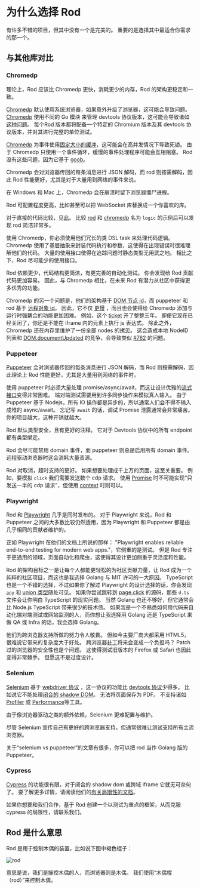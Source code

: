 # 为什么选择 Rod

有许多不错的项目，但其中没有一个是完美的。 重要的是选择其中最适合你需求的那一个。

## 与其他库对比

### Chromedp

理论上，Rod 应该比 Chromedp 更快，消耗更少的内存，Rod 的架构更稳定和一致。

[Chromedp][chromedp] 默认使用系统浏览器，如果意外升级了浏览器，这可能会导致问题。 [Chromedp][chromedp] 使用不同的 Go 模块 来管理 devtools 协议版本，这可能会导致诸如 [这种问题](https://github.com/chromedp/chromedp/issues/1031)。 每个Rod 版本都将配备一个特定的 Chromium 版本及其 devtools 协议版本，并对其进行完整的单位测试。

[Chromedp][chromedp] 为事件使用[固定大小的缓冲](https://github.com/chromedp/chromedp/blob/b56cd66/target.go#L69-L73)，这可能会在高并发情况下导致死锁。 由于 Chromedp 只使用一个事件循环，缓慢的事件处理程序可能会互相阻塞。 Rod 没有这些问题，因为它基于 [goob](https://github.com/ysmood/goob)。

Chromedp 会对浏览器传回的每条消息进行 JSON 解码，而 rod 则按需解码，因此 Rod 性能更好，尤其是对于大量用到网络的事件来说。

在 Windows 和 Mac 上，Chromedp 会在崩溃时留下浏览器僵尸进程。

Rod 可配置程度更高，比如甚至可以把 WebSocket 库替换成一个你喜欢的库。

对于直接的代码比较，见[此](https://github.com/go-rod/rod/tree/master/lib/examples/compare-chromedp)。 比较 [rod](https://github.com/go-rod/rod/tree/master/lib/examples/compare-chromedp/logic/main.go) 和 [chromedp](https://github.com/chromedp/examples/blob/master/logic/main.go) 名为 `logic` 的示例后可以发现 rod 简洁非常多。

使用 Chromedp，你必须使用他们冗长的类 DSL task 来处理代码逻辑。 Chromedp 使用了基层抽象来封装代码执行和参数，这使得在出现错误时很难理解他们的代码。 大量的使用接口使得在追踪问题时静态类型无用武之地。 相比之下，Rod 尽可能少的使用接口。

Rod 依赖更少，代码结构更简洁，有更完善的自动化测试。 你会发现给 Rod 贡献代码更加容易。 因此，与 Chromedp 相比，在未来 Rod 有潜力从社区中获得更多优秀的功能。

Chromedp 的另一个问题是，他们的架构基于 [DOM 节点 id](https://chromedevtools.github.io/devtools-protocol/tot/DOM/#type-NodeId)，而 puppeteer 和 rod 基于 [远程对象 id](https://chromedevtools.github.io/devtools-protocol/tot/Runtime/#type-RemoteObjectId)。 因此，它不仅 [更慢](https://github.com/puppeteer/puppeteer/issues/2936) ，而且也会使得给 Chromedp 添加与运行时强耦合的功能更加困难。 例如，这个 [ticket](https://github.com/chromedp/chromedp/issues/72) 开了整整三年。 即便它现在已经关闭了，你还是不能在 iframe 内的元素上执行 js 表达式。 除此之外，Chromedp 还在内存里维护了一份全部 nodes 的[拷贝](https://github.com/chromedp/chromedp/blob/e2970556e3d05f3259c464faeed1ec0e862f0560/target.go#L375-L376)。 这会造成本地 NodeID 列表和 [DOM.documentUpdated](https://chromedevtools.github.io/devtools-protocol/tot/DOM/#event-documentUpdated) 的竞争，会导致类似 [#762](https://github.com/chromedp/chromedp/issues/762) 的问题。

### Puppeteer

[Puppeteer][puppeteer] 会对浏览器传回的每条消息进行 JSON 解码，而 Rod 则按需解码，因此理论上 Rod 性能更好，尤其是大量用到网络的事件时。

使用 puppeteer 时必须大量处理 promise/async/await，而这让设计优雅的[流式接口](https://en.wikipedia.org/wiki/Fluent_interface)变得非常困难。 端对端测试需要用到许多同步操作来模拟真人输入。 由于 Puppeteer 基于 Nodejs，所有 IO 操作都是异步的，所以通常人们会不得不输入成堆的 async/await。 忘记写 `await` 的话，调试 Promise 泄露通常会非常痛苦。 你的项目越大，这种开销就越大。

Rod 默认类型安全，且有更好的注释。 它对于 Devtools 协议中的所有 endpoint 都有类型绑定。

Rod 会尽可能禁用 domain 事件，而 puppeteer 则总是启用所有 domain 事件。 远程驱动浏览器时这会消耗大量资源。

Rod 对取消，超时支持的更好。 如果想要处理成千上万的页面，这至关重要。 例如，要模拟 `click` 我们需要发送数个 cdp 请求。 使用 [Promise](https://stackoverflow.com/questions/29478751/cancel-a-vanilla-ecmascript-6-promise-chain) 时不可能实现“只发送一半的 cdp 请求”，但使用 [context](https://golang.org/pkg/context/) 时则可以。

### Playwright

Rod 和 [Playwright](https://github.com/microsoft/playwright) 几乎是同时发布的。 对于 Playwright 来说，Rod 和 Puppeteer 之间的大多数比较仍然适用，因为 Playwright 和 Puppeteer 都是由几乎相同的贡献者维护的。

正如 Playwright 在他们的文档上所说的那样： "Playwright enables reliable end-to-end testing for modern web apps."，它侧重的是测试。 但是 Rod 专注于更通用的领域，页面自动化和爬虫，这使得其设计更加侧重于灵活度和性能。

Rod 的架构目标之一是让每个人都能更轻松的为社区贡献力量，让 Rod 成为一个纯粹的社区项目，而这也是我选择 Golang 与 MIT 许可的一大原因。 TypeScript 也是一个不错的选择，不过如果你了解过 Playwright 的设计选择的话，你会发现 [`any`](https://www.typescriptlang.org/docs/handbook/basic-types.htmvl#any) 和 [union 类型](https://www.typescriptlang.org/docs/handbook/unions-and-intersections.html#union-types)随处可见。 如果你尝试跳转到 [page.click](https://playwright.dev/#version=v1.6.2&path=docs%2Fapi.md&q=pageclickselector-options) 的源码，那些 `d.ts` 文件会让你明白 TypeScript 的现实问题。 当然 Golang 也还不够好，但它通常会比 Node.js TypeScript 带来很少的技术债。 如果我是一个不熟悉如何用代码来自动化端对端测试或网站监测的人，而你想让我选择用 Golang 还是 TypeScript 来做 QA 或 Infra 的话，我会选择 Golang。

他们为跨浏览器支持所做的努力令人敬畏。 但如今主要厂商大都采用 HTML5，很难说它带来的复杂度大于好处。 跨浏览器[补丁](https://github.com/microsoft/playwright/tree/master/browser_patches)将来会变成一个负担吗？ Patch 过的浏览器的安全性也是个问题。 这使得测试旧版本的 Firefox 或 Safari 也因此变得非常棘手。 但愿这不是过度设计。

### Selenium

[Selenium](https://www.selenium.dev/) 基于 [webdriver 协议](https://www.w3.org/TR/webdriver/) ，这一协议的功能比 [devtools 协议](https://chromedevtools.github.io/devtools-protocol)少得多。 比如说它不能处理[闭合的 shadow DOM](https://github.com/sukgu/shadow-automation-selenium/issues/7#issuecomment-563062460)。 无法将页面保存为 PDF。 不支持诸如 [Profiler](https://chromedevtools.github.io/devtools-protocol/tot/Profiler/) 或 [Performance](https://chromedevtools.github.io/devtools-protocol/tot/Performance/)等工具。

由于像浏览器驱动之类的额外依赖，Selenium 更难配置与维护。

尽管 Selenium 宣传自己有更好的跨浏览器支持，但通常很难让测试支持所有主流浏览器。

关于“selenium vs puppeteer”的文章有很多，你可以把 rod 当作 Golang 版的 Puppeteer。

### Cypress

[Cypress](https://www.cypress.io/) 的功能很有限，对于闭合的 shadow dom 或跨域 iframe 它就无可奈何了。 要了解更多详情，请阅读他们的[有关局限性的文档](https://docs.cypress.io/guides/references/trade-offs.html)。

如果你想要和我们合作，基于 Rod 创建一个以测试为重点的框架，从而克服 cypress 的局限性，请联系我们。

## Rod 是什么意思

Rod 是用于控制木偶的装置，比如说下图中褐色棍子：

![rod](https://user-images.githubusercontent.com/1415488/80178856-31cd8880-863a-11ea-83e9-64f84be3282d.png ":size=200")

意思是说，我们是操控木偶的人，而浏览器则是木偶。 我们使用“木偶棍（rod）”来控制木偶。

[chromedp]: https://github.com/chromedp/chromedp
[puppeteer]: https://github.com/puppeteer/puppeteer
